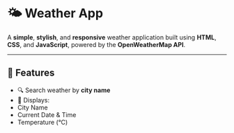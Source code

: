#  🌤️ Weather App
A **simple**, **stylish**, and **responsive** weather application built using **HTML**, **CSS**, and **JavaScript**, powered by the **OpenWeatherMap API**.

---
## 🚀 Features
- 🔍 Search weather by  **city name**
- 📍 Displays:
- City Name
- Current Date & Time
- Temperature (°C)
